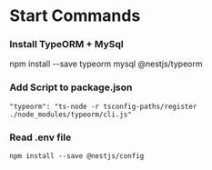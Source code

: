 # Start Commands

### Install TypeORM + MySql
npm install --save typeorm mysql @nestjs/typeorm

### Add Script to package.json
` "typeorm": "ts-node -r tsconfig-paths/register ./node_modules/typeorm/cli.js" `

### Read .env file
` npm install --save @nestjs/config `